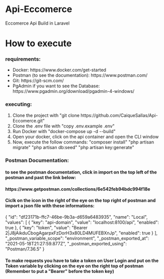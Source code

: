 # Api-Eccomerce
Eccomerce Api Build in Laravel

<h1>How to execute</h1>

<h3> requirements: </h3>
<ul>
<li> Docker: https://www.docker.com/get-started </li>
<li> Postman (to see the documentation): https://www.postman.com/ </l1>
<li> Git: https://git-scm.com/ </l1>
<li> PgAdmin if you want to see the Database: https://www.pgadmin.org/download/pgadmin-4-windows/ </li>
</ul>

<h3>executing: </h3>
<ol>
<li>Clone the project with "git clone https://github.com/CaiqueSallas/Api-Eccomerce.git"  </li>
<li>Clone the .env file with "copy .env.example .env"</li>
<li>Run Docker with "docker-compose up -d --build"</li>
<li>Open your docker, click on the api container and open the CLI window</li>
<li>Now, execute the follow commands: "composer install" "php artisan migrate" "php artisan db:seed" "php artisan key:generate"
</ol>

<h3> Postman Documentation: </h3>
<h4> to see the postman documentation, click in import on the top left of the postman and past the link below: </h4>
<h4>https://www.getpostman.com/collections/6e542feb94bdc994f18e</h4>
<h4> Ciclk on the icon in the right of the eye on the top right of postman and import a json file with these informations: </h4>
{
	"id": "df23171b-ffc7-46be-9b3a-d659a6483935",
	"name": "Local",
	"values": [
		{
			"key": "api-domain",
			"value": "localhost:8100/api",
			"enabled": true
		},
		{
			"key": "token",
			"value": "Bearer 2|J8jAikduCbogAgarpxFzDorH3x80LD4MUFEBXnJp",
			"enabled": true
		}
	],
	"_postman_variable_scope": "environment",
	"_postman_exported_at": "2021-05-18T21:27:59.877Z",
	"_postman_exported_using": "Postman/7.36.5"
}
<h4> To make requests you have to take a token on User Login and put on the Token variable by clicking on the eye on the right top of postman (Remember to put a "Bearer" before the token key)</h4>
